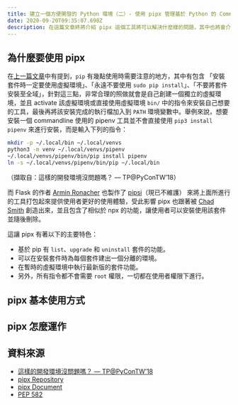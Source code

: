 ```yaml
---
title: 建立一個方便開發的 Python 環境（二）- 使用 pipx 管理基於 Python 的 Command-Line 工具
date: 2020-09-20T09:35:07.698Z
description: 在這篇文章終將介紹 pipx 這個工具將可以解決什麼樣的問題，其中也將會介紹使用的方法，進而探究其中的運作原理。
---
```

## 為什麼要使用 pipx
在[上一篇文章](https://josix.tw/pip-porblems-and-current-stats/)中有提到，`pip` 有幾點使用時需要注意的地方，其中有包含 「安裝套件時一定要使用虛擬環境」、「永遠不要使用 `sudo pip install`」、「不要將套件安裝至全域」，針對這三點，非常合理的照做就會是自己創建一個獨立的虛擬環境，並且 activate 該虛擬環境或直接使用虛擬環境 `bin/` 中的指令來安裝自己想要的工具，最後再將該安裝完成的執行檔加入到 `PATH` 環境變數中。舉例來說，想要安裝一個 commandline 使用的 pipenv 工具並不會直接使用 `pip3 install pipenv` 來進行安裝，而是輸入下列的指令：
```bash
mkdir -p ~/.local/bin ~/.local/venvs
python3 -m venv ~/.local/venvs/pipenv
~/.local/venvs/pipenv/bin/pip install pipenv
ln -s ~/.local/venvs/pipenv/bin/pip ~/.local/bin
```
（擷取自：這樣的開發環境沒問題嗎？ — TP@PyConTW’18）

而 Flask 的作者 [Armin Ronacher](https://github.com/mitsuhiko) 也製作了 [pipsi](https://github.com/mitsuhiko/pipsi)（現已不維護） 來將上面所進行的工具打包起來提供使用者更好的使用體驗，受此影響 pipx 也跟著被 [Chad Smith](https://github.com/cs01/) 創造出來，並且包含了相似於 npx 的功能，讓使用者可以安裝使用該套件並隨後刪除。

這讓 pipx 有著以下的主要特色：
- 基於 pip 有 `list`、`upgrade` 和 `uninstall` 套件的功能。
- 可以在安裝套件時為每個套件建出一個分離的環境。
- 在暫時的虛擬環境中執行最新版的套件功能。
- 另外，所有指令都不會需要 `root` 權限，一切都在使用者權限下進行。

## pipx 基本使用方式

## pipx 怎麼運作

## 資料來源
- [這樣的開發環境沒問題嗎？ — TP@PyConTW’18](https://speakerdeck.com/uranusjr/zhe-yang-de-kai-fa-huan-jing-mei-wen-ti-ma?slide=31)
- [pipx Repository](https://github.com/pipxproject/pipx)
- [pipx Document](https://pipxproject.github.io/pipx/)
- [PEP 582](https://www.python.org/dev/peps/pep-0582/)